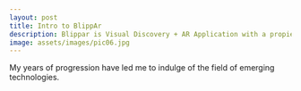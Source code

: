 ```yaml
---
layout: post
title: Intro to BlippAr 
description: Blippar is Visual Discovery + AR Application with a propietary platform
image: assets/images/pic06.jpg
---
```


My years of progression have led me to indulge of the field of emerging technologies.
